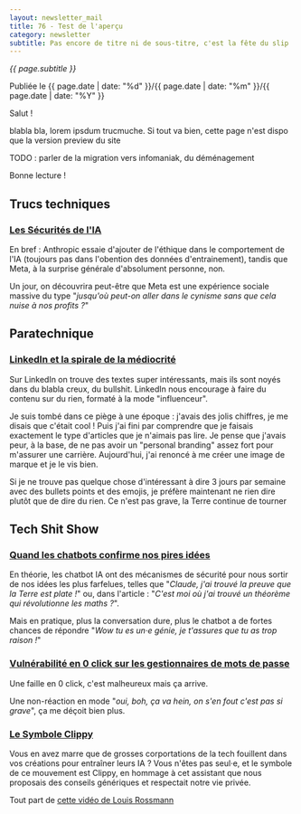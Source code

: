 ```yaml
---
layout: newsletter_mail
title: 76 - Test de l'aperçu
category: newsletter
subtitle: Pas encore de titre ni de sous-titre, c'est la fête du slip !
---
```

*{{ page.subtitle }}*
<div class="date">
Publiée le {{ page.date | date: "%d" }}/{{ page.date | date: "%m" }}/{{ page.date | date: "%Y" }}
</div>

Salut !

blabla bla, lorem ipsdum trucmuche.
Si tout va bien, cette page n'est dispo que la version preview du site

TODO : parler de la migration vers infomaniak, du déménagement

Bonne lecture !

## Trucs techniques
### [Les Sécurités de l'IA](https://www.forbes.com/sites/douglaslaney/2025/08/17/alternate-approaches-to-ai-safeguards-meta-versus-anthropic/)
En bref : Anthropic essaie d'ajouter de l'éthique dans le comportement de l'IA (toujours pas dans l'obention des données d'entrainement), tandis que Meta, à la surprise générale d'absolument personne, non.

Un jour, on découvrira peut-être que Meta est une expérience sociale massive du type "*jusqu'où peut-on aller dans le cynisme sans que cela nuise à nos profits ?*"

## Paratechnique
### [LinkedIn et la spirale de la médiocrité](https://www.elliotcsmith.com/linkedin-toxic-mediocrity/)
Sur LinkedIn on trouve des textes super intéressants, mais ils sont noyés dans du blabla creux, du bullshit.
LinkedIn nous encourage à faire du contenu sur du rien, formaté à la mode "influenceur".

Je suis tombé dans ce piège à une époque : j'avais des jolis chiffres, je me disais que c'était cool ! 
Puis j'ai fini par comprendre que je faisais exactement le type d'articles que je n'aimais pas lire.
Je pense que j'avais peur, à la base, de ne pas avoir un "personal branding" assez fort pour m'assurer une carrière.
Aujourd'hui, j'ai renoncé à me créer une image de marque et je le vis bien.

Si je ne trouve pas quelque chose d'intéressant à dire 3 jours par semaine avec des bullets points et des emojis, je préfère maintenant ne rien dire plutôt que de dire du rien.
Ce n'est pas grave, la Terre continue de tourner

## Tech Shit Show
### [Quand les chatbots confirme nos pires idées](https://www.nytimes.com/2025/08/08/technology/ai-chatbots-delusions-chatgpt.html)
En théorie, les chatbot IA ont des mécanismes de sécurité pour nous sortir de nos idées les plus farfelues, telles que "*Claude, j'ai trouvé la preuve que la Terre est plate !*" ou, dans l'article : "*C'est moi où j'ai trouvé un théorème qui révolutionne les maths ?*".

Mais en pratique, plus la conversation dure, plus le chatbot a de fortes chances de répondre "*Wow tu es un·e génie, je t'assures que tu as trop raison !*"

### [Vulnérabilité en 0 click sur les gestionnaires de mots de passe](https://cybersecuritynews.com/0-day-clickjacking-vulnerabilities/)
Une faille en 0 click, c'est malheureux mais ça arrive.

Une non-réaction en mode "*oui, boh, ça va hein, on s'en fout c'est pas si grave*", ça me déçoit bien plus.

### [Le Symbole Clippy](https://trending.knowyourmeme.com/editorials/guides/why-is-everyone-making-clippy-their-profile-picture-the-clippy-cult-movement-against-tech-companies-explained)
Vous en avez marre que de grosses corportations de la tech fouillent dans vos créations pour entraîner leurs IA ? 
Vous n'êtes pas seul·e, et le symbole de ce mouvement est Clippy, en hommage à cet assistant que nous proposais des conseils génériques et respectait notre vie privée.

Tout part de [cette vidéo de Louis Rossmann](https://www.youtube.com/watch?v=2_Dtmpe9qaQ)